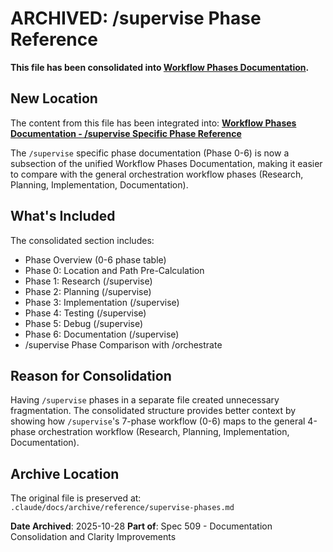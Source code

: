 # ARCHIVED: /supervise Phase Reference

**This file has been consolidated into [Workflow Phases Documentation](workflow-phases.md).**

## New Location

The content from this file has been integrated into:
**[Workflow Phases Documentation - /supervise Specific Phase Reference](workflow-phases.md#supervise-specific-phase-reference)**

The `/supervise` specific phase documentation (Phase 0-6) is now a subsection of the unified Workflow Phases Documentation, making it easier to compare with the general orchestration workflow phases (Research, Planning, Implementation, Documentation).

## What's Included

The consolidated section includes:
- Phase Overview (0-6 phase table)
- Phase 0: Location and Path Pre-Calculation
- Phase 1: Research (/supervise)
- Phase 2: Planning (/supervise)
- Phase 3: Implementation (/supervise)
- Phase 4: Testing (/supervise)
- Phase 5: Debug (/supervise)
- Phase 6: Documentation (/supervise)
- /supervise Phase Comparison with /orchestrate

## Reason for Consolidation

Having `/supervise` phases in a separate file created unnecessary fragmentation. The consolidated structure provides better context by showing how `/supervise`'s 7-phase workflow (0-6) maps to the general 4-phase orchestration workflow (Research, Planning, Implementation, Documentation).

## Archive Location

The original file is preserved at:
`.claude/docs/archive/reference/supervise-phases.md`

**Date Archived**: 2025-10-28
**Part of**: Spec 509 - Documentation Consolidation and Clarity Improvements
